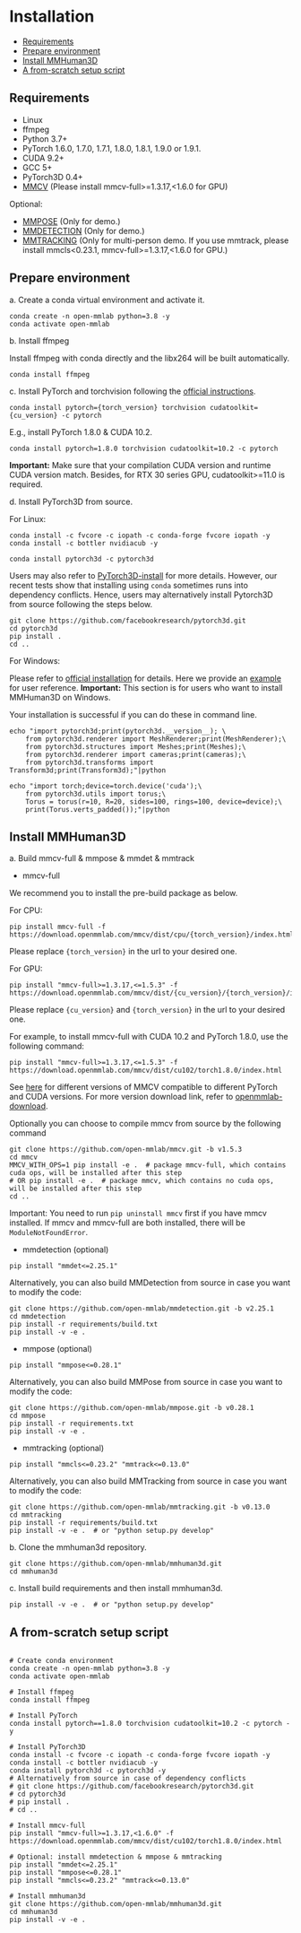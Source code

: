 # Installation

<!-- TOC -->

- [Requirements](#requirements)
- [Prepare environment](#prepare-environment)
- [Install MMHuman3D](#install-mmhuman3d)
- [A from-scratch setup script](#a-from-scratch-setup-script)

<!-- TOC -->

## Requirements

- Linux
- ffmpeg
- Python 3.7+
- PyTorch 1.6.0, 1.7.0, 1.7.1, 1.8.0, 1.8.1, 1.9.0 or 1.9.1.
- CUDA 9.2+
- GCC 5+
- PyTorch3D 0.4+
- [MMCV](https://github.com/open-mmlab/mmcv) (Please install mmcv-full>=1.3.17,<1.6.0 for GPU)

Optional:
- [MMPOSE](https://github.com/open-mmlab/mmpose) (Only for demo.)
- [MMDETECTION](https://github.com/open-mmlab/mmdetection) (Only for demo.)
- [MMTRACKING](https://github.com/open-mmlab/mmtracking) (Only for multi-person demo. If you use mmtrack, please install mmcls<0.23.1, mmcv-full>=1.3.17,<1.6.0 for GPU.)

## Prepare environment

a. Create a conda virtual environment and activate it.

```shell
conda create -n open-mmlab python=3.8 -y
conda activate open-mmlab
```

b. Install ffmpeg

Install ffmpeg with conda directly and the libx264 will be built automatically.

```shell
conda install ffmpeg
```

c. Install PyTorch and torchvision following the [official instructions](https://pytorch.org/).
```shell
conda install pytorch={torch_version} torchvision cudatoolkit={cu_version} -c pytorch
```

E.g., install PyTorch 1.8.0 & CUDA 10.2.
```shell
conda install pytorch=1.8.0 torchvision cudatoolkit=10.2 -c pytorch
```

**Important:** Make sure that your compilation CUDA version and runtime CUDA version match.
Besides, for RTX 30 series GPU, cudatoolkit>=11.0 is required.

d. Install PyTorch3D from source.

For Linux:

```shell
conda install -c fvcore -c iopath -c conda-forge fvcore iopath -y
conda install -c bottler nvidiacub -y

conda install pytorch3d -c pytorch3d
```

Users may also refer to [PyTorch3D-install](https://github.com/facebookresearch/pytorch3d/blob/main/INSTALL.md) for more details.
However, our recent tests show that installing using ``conda`` sometimes runs into dependency conflicts.
Hence, users may alternatively install Pytorch3D from source following the steps below.

```shell
git clone https://github.com/facebookresearch/pytorch3d.git
cd pytorch3d
pip install .
cd ..
```

For Windows:

Please refer to [official installation](https://github.com/facebookresearch/pytorch3d/blob/main/INSTALL.md) for details. Here we provide an [example](https://github.com/open-mmlab/mmhuman3d/pull/199#issue-1274739041) for user reference.
**Important:** This section is for users who want to install MMHuman3D on Windows.

Your installation is successful if you can do these in command line.

```shell
echo "import pytorch3d;print(pytorch3d.__version__); \
    from pytorch3d.renderer import MeshRenderer;print(MeshRenderer);\
    from pytorch3d.structures import Meshes;print(Meshes);\
    from pytorch3d.renderer import cameras;print(cameras);\
    from pytorch3d.transforms import Transform3d;print(Transform3d);"|python

echo "import torch;device=torch.device('cuda');\
    from pytorch3d.utils import torus;\
    Torus = torus(r=10, R=20, sides=100, rings=100, device=device);\
    print(Torus.verts_padded());"|python
```

## Install MMHuman3D

a. Build mmcv-full & mmpose & mmdet & mmtrack

- mmcv-full

We recommend you to install the pre-build package as below.

For CPU:
```shell
pip install mmcv-full -f https://download.openmmlab.com/mmcv/dist/cpu/{torch_version}/index.html
```
Please replace `{torch_version}` in the url to your desired one.

For GPU:
 ```shell
 pip install "mmcv-full>=1.3.17,<=1.5.3" -f https://download.openmmlab.com/mmcv/dist/{cu_version}/{torch_version}/index.html
 ```
Please replace `{cu_version}` and `{torch_version}` in the url to your desired one.

For example, to install mmcv-full with CUDA 10.2 and PyTorch 1.8.0, use the following command:
```shell
pip install "mmcv-full>=1.3.17,<=1.5.3" -f https://download.openmmlab.com/mmcv/dist/cu102/torch1.8.0/index.html
```

See [here](https://mmcv.readthedocs.io/en/latest/get_started/installation.html) for different versions of MMCV compatible to different PyTorch and CUDA versions.
For more version download link, refer to [openmmlab-download](https://download.openmmlab.com/mmcv/dist/index.html).

Optionally you can choose to compile mmcv from source by the following command

```shell
git clone https://github.com/open-mmlab/mmcv.git -b v1.5.3
cd mmcv
MMCV_WITH_OPS=1 pip install -e .  # package mmcv-full, which contains cuda ops, will be installed after this step
# OR pip install -e .  # package mmcv, which contains no cuda ops, will be installed after this step
cd ..
```

Important: You need to run `pip uninstall mmcv` first if you have mmcv installed. If mmcv and mmcv-full are both installed, there will be `ModuleNotFoundError`.

- mmdetection (optional)

```shell
pip install "mmdet<=2.25.1"
```

Alternatively, you can also build MMDetection from source in case you want to modify the code:
```shell
git clone https://github.com/open-mmlab/mmdetection.git -b v2.25.1
cd mmdetection
pip install -r requirements/build.txt
pip install -v -e .
```

- mmpose (optional)
```shell
pip install "mmpose<=0.28.1"
```

Alternatively, you can also build MMPose from source in case you want to modify the code:

```shell
git clone https://github.com/open-mmlab/mmpose.git -b v0.28.1
cd mmpose
pip install -r requirements.txt
pip install -v -e .
```

- mmtracking (optional)

```shell
pip install "mmcls<=0.23.2" "mmtrack<=0.13.0"
```

Alternatively, you can also build MMTracking from source in case you want to modify the code:

```shell
git clone https://github.com/open-mmlab/mmtracking.git -b v0.13.0
cd mmtracking
pip install -r requirements/build.txt
pip install -v -e .  # or "python setup.py develop"
```
b. Clone the mmhuman3d repository.

```shell
git clone https://github.com/open-mmlab/mmhuman3d.git
cd mmhuman3d
```

c. Install build requirements and then install mmhuman3d.

```shell
pip install -v -e .  # or "python setup.py develop"
```

## A from-scratch setup script

```shell

# Create conda environment
conda create -n open-mmlab python=3.8 -y
conda activate open-mmlab

# Install ffmpeg
conda install ffmpeg

# Install PyTorch
conda install pytorch==1.8.0 torchvision cudatoolkit=10.2 -c pytorch -y

# Install PyTorch3D
conda install -c fvcore -c iopath -c conda-forge fvcore iopath -y
conda install -c bottler nvidiacub -y
conda install pytorch3d -c pytorch3d -y
# Alternatively from source in case of dependency conflicts
# git clone https://github.com/facebookresearch/pytorch3d.git
# cd pytorch3d
# pip install .
# cd ..

# Install mmcv-full
pip install "mmcv-full>=1.3.17,<1.6.0" -f https://download.openmmlab.com/mmcv/dist/cu102/torch1.8.0/index.html

# Optional: install mmdetection & mmpose & mmtracking
pip install "mmdet<=2.25.1"
pip install "mmpose<=0.28.1"
pip install "mmcls<=0.23.2" "mmtrack<=0.13.0"

# Install mmhuman3d
git clone https://github.com/open-mmlab/mmhuman3d.git
cd mmhuman3d
pip install -v -e .
```
